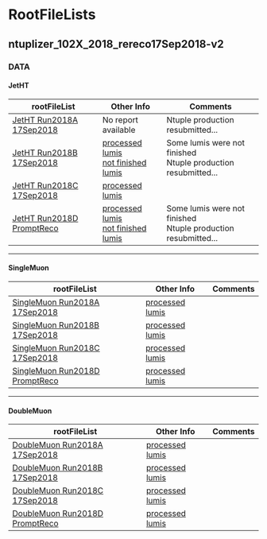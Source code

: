 # RootFileLists

## ntuplizer_102X_2018_rereco17Sep2018-v2

### DATA

#### JetHT 

| rootFileList | Other Info | Comments |
| --------     | --------   | -------- |
| [JetHT Run2018A 17Sep2018 ](https://raw.githubusercontent.com/robervalwalsh/analysis-ntuples/mssmhbb-2018/data/JetHT/rootFileList_JetHT_Run2018A-v2.txt)     | No report available  <br>   | Ntuple production resubmitted...     |
| [JetHT Run2018B 17Sep2018 ](https://raw.githubusercontent.com/robervalwalsh/analysis-ntuples/mssmhbb-2018/data/JetHT/rootFileList_JetHT_Run2018B-v2.txt)     | [processed lumis](https://raw.githubusercontent.com/robervalwalsh/analysis-ntuples/mssmhbb-2018/data/JetHT/processedLumis_JetHT_Run2018B-v2.txt) <br>  [not finished lumis](https://raw.githubusercontent.com/robervalwalsh/analysis-ntuples/mssmhbb-2018/data/JetHT/notFinishedLumis_JetHT_Run2018B-v2.txt)   |  Some lumis were not finished <br> Ntuple production resubmitted...    |
| [JetHT Run2018C 17Sep2018 ](https://raw.githubusercontent.com/robervalwalsh/analysis-ntuples/mssmhbb-2018/data/JetHT/rootFileList_JetHT_Run2018C-v2.txt)     | [processed lumis](https://raw.githubusercontent.com/robervalwalsh/analysis-ntuples/mssmhbb-2018/data/JetHT/processedLumis_JetHT_Run2018C-v2.txt)     |      |
| [JetHT Run2018D PromptReco](https://raw.githubusercontent.com/robervalwalsh/analysis-ntuples/mssmhbb-2018/data/JetHT/rootFileList_JetHT_Run2018D-v2.txt)     | [processed lumis](https://raw.githubusercontent.com/robervalwalsh/analysis-ntuples/mssmhbb-2018/data/JetHT/processedLumis_JetHT_Run2018D-v2.txt) <br>  [not finished lumis](https://raw.githubusercontent.com/robervalwalsh/analysis-ntuples/mssmhbb-2018/data/JetHT/notFinishedLumis_JetHT_Run2018D-v2.txt)   |  Some lumis were not finished <br> Ntuple production resubmitted...    |

----

#### SingleMuon

| rootFileList | Other Info | Comments |
| --------     | --------   | -------- |
| [SingleMuon Run2018A 17Sep2018 ](https://raw.githubusercontent.com/robervalwalsh/analysis-ntuples/mssmhbb-2018/data/SingleMuon/rootFileList_SingleMuon_Run2018A-v2.txt)     | [processed lumis](https://)     |    |
| [SingleMuon Run2018B 17Sep2018 ](https://raw.githubusercontent.com/robervalwalsh/analysis-ntuples/mssmhbb-2018/data/SingleMuon/rootFileList_SingleMuon_Run2018B-v2.txt)     | [processed lumis](https://)     |      |
| [SingleMuon Run2018C 17Sep2018 ](https://raw.githubusercontent.com/robervalwalsh/analysis-ntuples/mssmhbb-2018/data/SingleMuon/rootFileList_SingleMuon_Run2018C-v2.txt)     | [processed lumis](https://)     |      |
| [SingleMuon Run2018D PromptReco](https://raw.githubusercontent.com/robervalwalsh/analysis-ntuples/mssmhbb-2018/data/SingleMuon/rootFileList_SingleMuon_Run2018D-v2.txt)     | [processed lumis](https://)     |      |

----

#### DoubleMuon

| rootFileList | Other Info | Comments |
| --------     | --------   | -------- |
| [DoubleMuon Run2018A 17Sep2018 ](https://raw.githubusercontent.com/robervalwalsh/analysis-ntuples/mssmhbb-2018/data/DoubleMuon/rootFileList_DoubleMuon_Run2018A-v2.txt)     | [processed lumis](https://)     |    |
| [DoubleMuon Run2018B 17Sep2018 ](https://raw.githubusercontent.com/robervalwalsh/analysis-ntuples/mssmhbb-2018/data/DoubleMuon/rootFileList_DoubleMuon_Run2018B-v2.txt)     | [processed lumis](https://)     |      |
| [DoubleMuon Run2018C 17Sep2018 ](https://raw.githubusercontent.com/robervalwalsh/analysis-ntuples/mssmhbb-2018/data/DoubleMuon/rootFileList_DoubleMuon_Run2018C-v2.txt)     | [processed lumis](https://)     |      |
| [DoubleMuon Run2018D PromptReco](https://raw.githubusercontent.com/robervalwalsh/analysis-ntuples/mssmhbb-2018/data/DoubleMuon/rootFileList_DoubleMuon_Run2018D-v2.txt)     | [processed lumis](https://)     |      |

